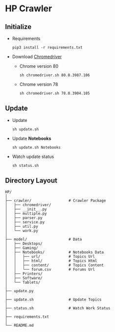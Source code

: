 # HP Crawler

## Initialize

- Requirements
    ```
    pip3 install -r requirements.txt
    ```

- Download [Chromedriver](https://chromedriver.chromium.org/downloads)

    - Chrome version 80
        ```
        sh chromedriver.sh 80.0.3987.106
        ```
        
    - Chrome version 78
        ```
        sh chromedriver.sh 78.0.3904.105
        ```

## Update

- Update
    ```
    sh update.sh
    ```
    
- Update **Notebooks**
    ```
    sh update.sh Notebooks
    ```
    
- Watch update status
    ```
    sh status.sh
    ```

## Directory Layout
```
HP/
│
├── crawler/                 # Crawler Package
│   ├── chromedriver/
│   ├── __init__.py
│   ├── multiple.py
│   ├── parser.py
│   ├── service.py
│   ├── util.py
│   └── work.py
│
├── model/                   # Data
│   ├── Desktops/
│   ├── Gaming/
│   ├── Notebooks/           # Notebooks Data
│   │   ├── url/             # Topics Url
│   │   ├── html/            # Topics Html
│   │   ├── content/         # Topics Content
│   │   └── forum.csv        # Forums Url
│   ├── Printers/
│   ├── Software/
│   └── Tablets/
│
├── update.py
│
├── update.sh                # Update Topics
│
├── status.sh                # Watch Work Status
│
├── requirements.txt
│
└── README.md
```